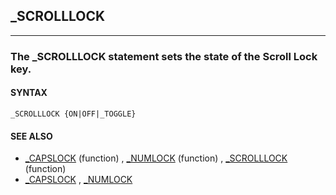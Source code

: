 ## _SCROLLLOCK
---

### The _SCROLLLOCK statement sets the state of the Scroll Lock key.

#### SYNTAX

`_SCROLLLOCK {ON|OFF|_TOGGLE}`

#### SEE ALSO
* [_CAPSLOCK](./_CAPSLOCK.md) (function) , [_NUMLOCK](./_NUMLOCK.md) (function) , [_SCROLLLOCK](./_SCROLLLOCK.md) (function)
* [_CAPSLOCK](./_CAPSLOCK.md) , [_NUMLOCK](./_NUMLOCK.md)
